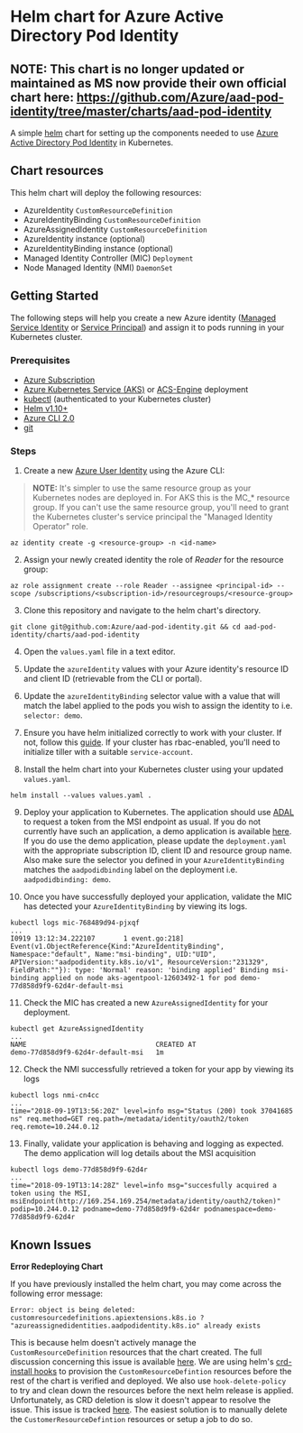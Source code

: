 # Helm chart for Azure Active Directory Pod Identity

## NOTE: This chart is no longer updated or maintained as MS now provide their own official chart here: https://github.com/Azure/aad-pod-identity/tree/master/charts/aad-pod-identity

A simple [helm](https://helm.sh/) chart for setting up the components needed to use [Azure Active Directory Pod Identity](https://github.com/Azure/aad-pod-identity) in Kubernetes.

## Chart resources
This helm chart will deploy the following resources:
* AzureIdentity `CustomResourceDefinition`
* AzureIdentityBinding `CustomResourceDefinition`
* AzureAssignedIdentity `CustomResourceDefinition`
* AzureIdentity instance (optional)
* AzureIdentityBinding instance (optional)
* Managed Identity Controller (MIC) `Deployment`
* Node Managed Identity (NMI) `DaemonSet`

## Getting Started
The following steps will help you create a new Azure identity ([Managed Service Identity](https://docs.microsoft.com/en-us/azure/active-directory/managed-identities-azure-resources/overview) or [Service Principal](https://docs.microsoft.com/en-us/azure/active-directory/develop/app-objects-and-service-principals)) and assign it to pods running in your Kubernetes cluster.

### Prerequisites
* [Azure Subscription](https://azure.microsoft.com/)
* [Azure Kubernetes Service (AKS)](https://azure.microsoft.com/services/kubernetes-service/) or [ACS-Engine](https://github.com/Azure/acs-engine) deployment
* [kubectl](https://kubernetes.io/docs/tasks/tools/install-kubectl/) (authenticated to your Kubernetes cluster)
* [Helm v1.10+](https://github.com/helm/helm)
* [Azure CLI 2.0](https://docs.microsoft.com/en-us/cli/azure/install-azure-cli?view=azure-cli-latest)
* [git](https://git-scm.com/downloads)

### Steps

1. Create a new [Azure User Identity](https://docs.microsoft.com/en-us/azure/active-directory/managed-identities-azure-resources/overview) using the Azure CLI:
> __NOTE:__ It's simpler to use the same resource group as your Kubernetes nodes are deployed in. For AKS this is the MC_* resource group. If you can't use the same resource group, you'll need to grant the Kubernetes cluster's service principal the "Managed Identity Operator" role.
```shell
az identity create -g <resource-group> -n <id-name>
```

2. Assign your newly created identity the role of _Reader_ for the resource group:
```shell
az role assignment create --role Reader --assignee <principal-id> --scope /subscriptions/<subscription-id>/resourcegroups/<resource-group>
```

3. Clone this repository and navigate to the helm chart's directory.
```shell
git clone git@github.com:Azure/aad-pod-identity.git && cd aad-pod-identity/charts/aad-pod-identity
```

4. Open the `values.yaml` file in a text editor.

5. Update the `azureIdentity` values with your Azure identity's resource ID and client ID (retrievable from the CLI or portal).

6. Update the `azureIdentityBinding` selector value with a value that will match the label applied to the pods you wish to assign the identity to i.e. `selector: demo`.

7. Ensure you have helm initialized correctly to work with your cluster. If not, follow this [guide](https://docs.helm.sh/using_helm/#initialize-helm-and-install-tiller). If your cluster has rbac-enabled, you'll need to initialize tiller with a suitable `service-account`.

8. Install the helm chart into your Kubernetes cluster using your updated `values.yaml`.
```shell
helm install --values values.yaml .
```

9. Deploy your application to Kubernetes. The application should use [ADAL](https://docs.microsoft.com/en-us/azure/active-directory/develop/active-directory-authentication-libraries) to request a token from the MSI endpoint as usual. If you do not currently have such an application, a demo application is available [here](https://github.com/Azure/aad-pod-identity#demo-app). If you do use the demo application, please update the `deployment.yaml` with the appropriate subscription ID, client ID and resource group name. Also make sure the selector you defined in your `AzureIdentityBinding` matches the `aadpodidbinding` label on the deployment i.e. `aadpodidbinding: demo`.

10. Once you have successfully deployed your application, validate the MIC has detected your `AzureIdentityBinding` by viewing its logs.
```shell
kubectl logs mic-768489d94-pjxqf
...
I0919 13:12:34.222107       1 event.go:218] Event(v1.ObjectReference{Kind:"AzureIdentityBinding", Namespace:"default", Name:"msi-binding", UID:"UID", APIVersion:"aadpodidentity.k8s.io/v1", ResourceVersion:"231329", FieldPath:""}): type: 'Normal' reason: 'binding applied' Binding msi-binding applied on node aks-agentpool-12603492-1 for pod demo-77d858d9f9-62d4r-default-msi
```

11. Check the MIC has created a new `AzureAssignedIdentity` for your deployment.
```shell
kubectl get AzureAssignedIdentity
...
NAME                                CREATED AT
demo-77d858d9f9-62d4r-default-msi   1m
```

12. Check the NMI successfully retrieved a token for your app by viewing its logs
```shell
kubectl logs nmi-cn4cc
...
time="2018-09-19T13:56:20Z" level=info msg="Status (200) took 37041685 ns" req.method=GET req.path=/metadata/identity/oauth2/token req.remote=10.244.0.12
```

13. Finally, validate your application is behaving and logging as expected. The demo application will log details about the MSI acquisition
```
kubectl logs demo-77d858d9f9-62d4r
...
time="2018-09-19T13:14:28Z" level=info msg="succesfully acquired a token using the MSI, msiEndpoint(http://169.254.169.254/metadata/identity/oauth2/token)" podip=10.244.0.12 podname=demo-77d858d9f9-62d4r podnamespace=demo-77d858d9f9-62d4r
```

## Known Issues

__Error Redeploying Chart__

If you have previously installed the helm chart, you may come across the following error message:
```shell
Error: object is being deleted: customresourcedefinitions.apiextensions.k8s.io ? "azureassignedidentities.aadpodidentity.k8s.io" already exists
```
This is because helm doesn't actively manage the `CustomResourceDefinition` resources that the chart created. The full discussion concerning this issue is available [here](https://github.com/helm/helm/issues/2994). We are using helm's [crd-install hooks](https://docs.helm.sh/developing_charts#defining-a-crd-with-the-crd-install-hook) to provision the `CustomResourceDefintion` resources before the rest of the chart is verified and deployed. We also use `hook-delete-policy` to try and clean down the resources before the next helm release is applied. Unfortunately, as CRD deletion is slow it doesn't appear to resolve the issue. This issue is tracked [here](https://github.com/helm/helm/issues/4440). The easiest solution is to manually delete the `CustomerResourceDefintion` resources or setup a job to do so.


